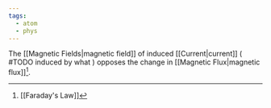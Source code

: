 ```yaml
---
tags:
  - atom
  - phys
---
```

The [[Magnetic Fields|magnetic field]] of induced [[Current|current]] ( #TODO induced by what ) opposes the change in [[Magnetic Flux|magnetic flux]][^1].

[^1]: [[Faraday's Law]]
